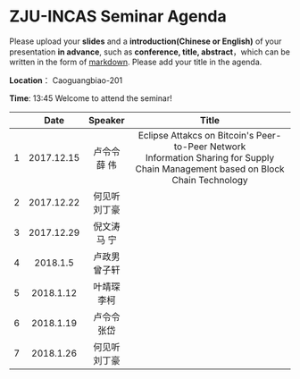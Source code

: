 # ZJU-INCAS  Seminar Agenda

Please upload your **slides** and a **introduction(Chinese or English)** of your presentation **in advance**,
such as **conference, title, abstract**，which can be written in the form of [markdown](http://sspai.com/25137). Please add your title in the agenda.

**Location**： Caoguangbiao-201 

**Time**: 13:45  Welcome to attend the seminar!

|      |    Date    |   Speaker   |                  Title                   |
| ---- | :--------: | :---------: | :--------------------------------------: |
| 1    | 2017.12.15 | 卢令令<br>薛 伟  | Eclipse Attakcs on Bitcoin's Peer-to-Peer Network <br>Information Sharing for Supply Chain Management based on Block Chain Technology |
| 2    | 2017.12.22 | 何见听<br>刘丁豪  |                   <br>                   |
| 3    | 2017.12.29 | 倪文涛 <br>马 宁 |                   <br>                   |
| 4    |  2018.1.5  | 卢政男<br> 曾子轩 |                   <br>                   |
| 5    | 2018.1.12  | 叶靖琛<br> 李柯  |                   <br>                   |
| 6    | 2018.1.19  | 卢令令<br> 张岱  |                   <br>                   |
| 7    | 2018.1.26  | 何见听<br>刘丁豪  |                   <br>                   |
